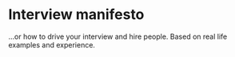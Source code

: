 # Interview manifesto

...or how to drive your interview and hire people. Based on real life examples and experience.
